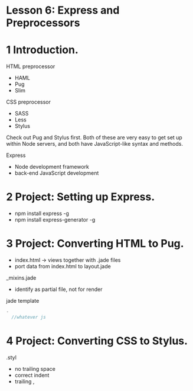 Lesson 6: Express and Preprocessors
=====================================

# 1	Introduction.

HTML preprocessor 
- HAML
- Pug
- Slim

CSS preprocessor
- SASS
- Less
- Stylus


Check out Pug and Stylus first. Both of these are very easy to get set up within Node servers, and both have JavaScript-like syntax and methods.

Express
- Node development framework
- back-end JavaScript development

# 2	Project: Setting up Express.
- npm install express -g
- npm install express-generator -g


# 3	Project: Converting HTML to Pug.
- index.html -> views together with .jade files
- port data from index.html to layout.jade

_mixins.jade
- identify as partial file, not for render

jade template
  ```js
  -
    //whatever js
```


# 4	Project: Converting CSS to Stylus.

.styl
- no trailing space
- correct indent
- trailing ,
